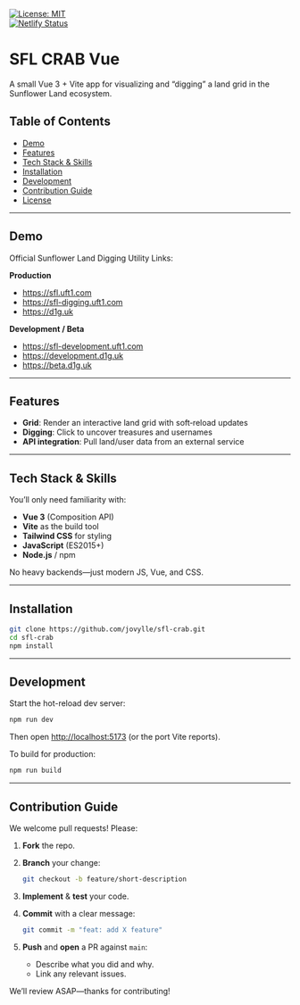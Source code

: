 
[![License: MIT](https://img.shields.io/badge/License-MIT-yellow.svg)](./LICENSE)  
[![Netlify Status](https://api.netlify.com/api/v1/badges/e24fa8b5-f1d0-4674-bf2d-e227a4ce4a46/deploy-status)](https://app.netlify.com/projects/sfl-digging/deploys)

# SFL CRAB Vue

A small Vue 3 + Vite app for visualizing and “digging” a land grid in the Sunflower Land ecosystem.

## Table of Contents

- [Demo](#demo)  
- [Features](#features)  
- [Tech Stack & Skills](#tech-stack--skills)  
- [Installation](#installation)  
- [Development](#development)  
- [Contribution Guide](#contribution-guide)  
- [License](#license)

---

## Demo

Official Sunflower Land Digging Utility Links:

**Production**  
- https://sfl.uft1.com  
- https://sfl-digging.uft1.com  
- https://d1g.uk  

**Development / Beta**  
- https://sfl-development.uft1.com  
- https://development.d1g.uk  
- https://beta.d1g.uk  

---

## Features

- **Grid**: Render an interactive land grid with soft‐reload updates  
- **Digging**: Click to uncover treasures and usernames  
- **API integration**: Pull land/user data from an external service  

---

## Tech Stack & Skills

You’ll only need familiarity with:

- **Vue 3** (Composition API)  
- **Vite** as the build tool  
- **Tailwind CSS** for styling  
- **JavaScript** (ES2015+)  
- **Node.js** / npm  

No heavy backends—just modern JS, Vue, and CSS.

---

## Installation

```bash
git clone https://github.com/jovylle/sfl-crab.git
cd sfl-crab
npm install
````

---

## Development

Start the hot-reload dev server:

```bash
npm run dev
```

Then open [http://localhost:5173](http://localhost:5173) (or the port Vite reports).

To build for production:

```bash
npm run build
```

---

## Contribution Guide

We welcome pull requests! Please:

1. **Fork** the repo.
2. **Branch** your change:

   ```bash
   git checkout -b feature/short-description
   ```
3. **Implement** & **test** your code.
4. **Commit** with a clear message:

   ```bash
   git commit -m "feat: add X feature"
   ```
5. **Push** and **open** a PR against `main`:

   * Describe what you did and why.
   * Link any relevant issues.

We’ll review ASAP—thanks for contributing!